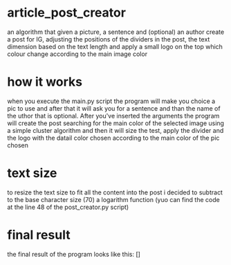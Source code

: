 # article_post_creator
an algorithm that given a picture, a sentence and (optional) an author create a post for IG, adjusting the positions of the dividers in the post, the text dimension based on the text length and apply a small logo on the top which colour change according to the main image color 
# how it works
when you execute the main.py script the program will make you choice a pic to use and after that it will ask you for a sentence and than the name of the uthor that is optional.
After you've inserted the arguments the program will create the post searching for the main color of the selected image using a simple cluster algorithm and then it will size the test, apply the divider and the logo with the datail color chosen according to the main color of the pic chosen   
# text size
to resize the text size to fit all the content into the post i decided to subtract to the base character size (70) a logarithm function (yuo can find the code at the line 48 of the post_creator.py script)
# final result
the final result of the program looks like this:
[]
